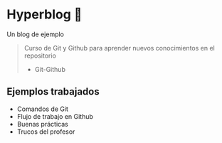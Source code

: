 # Hyperblog 💚
Un blog de ejemplo
> Curso de Git y Github para aprender nuevos conocimientos en el repositorio
> - Git-Github

## Ejemplos trabajados
* Comandos de Git
* Flujo de trabajo en Github
* Buenas prácticas
* Trucos del profesor
